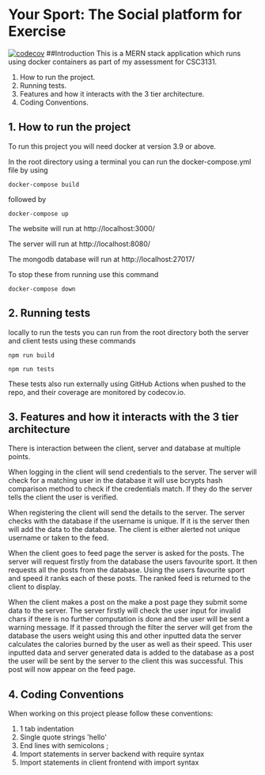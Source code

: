 # Your Sport: The Social platform for Exercise
[![codecov](https://codecov.io/gh/ethancowey/SportApplicationBSFP/branch/master/graph/badge.svg?token=VG2BG5QU0B)](https://codecov.io/gh/ethancowey/SportApplicationBSFP)
##Introduction
This is a MERN stack application which runs using docker containers as part of my assessment for CSC3131.

1. How to run the project.
2. Running tests.
3. Features and how it interacts with the 3 tier architecture.
4. Coding Conventions.

## 1. How to run the project

To run this project you will need docker at version 3.9 or above.

In the root directory using a terminal you can run the docker-compose.yml file by using

`docker-compose build`

followed by

`docker-compose up`

The website will run at http://localhost:3000/ 

The server will run at http://localhost:8080/

The mongodb database will run at http://localhost:27017/

To stop these from running use this command

`docker-compose down`


## 2. Running tests

locally to run the tests you can run from the root directory both the server and client tests using these commands

`npm run build`

`npm run tests`

These tests also run externally using GitHub Actions when pushed to the repo, and their coverage are monitored
 by codecov.io.
 
 ## 3. Features and how it interacts with the 3 tier architecture
There is interaction between the client, server and database at multiple points.

When logging in the client will send credentials to the server. The server will check
for a matching user in the database it will use bcrypts hash comparison method to check if
the credentials match. If they do the server tells the client the user is verified.

When registering the client will send the details to the server. The server checks with the database
if the username is unique. If it is the server then will add the data to the database.
The client is either alerted not unique username or taken to the feed.

When the client goes to feed page the server is asked for the posts. The server will request firstly from the database
the users favourite sport. It then requests all the posts from the database. Using the users favourite sport and speed
it ranks each of these posts. The ranked feed is returned to the client to display.

When the client makes a post on the make a post page they submit some data to the server. The server
firstly will check the user input for invalid chars if there is no further computation is done
and the user will be sent a warning message. If it passed through the filter the server
will get from the database the users weight using this and other inputted data the server calculates the calories burned
by the user as well as their speed. This user inputted data and server generated data is added to the database as a post
the user will be sent by the server to the client this was successful. This post will now appear on the feed page.
## 4. Coding Conventions
When working on this project please follow these conventions:
1. 1 tab indentation
2. Single quote strings 'hello'
3. End lines with semicolons ;
4. Import statements in server backend with require syntax
5. Import statements in client frontend with import syntax
